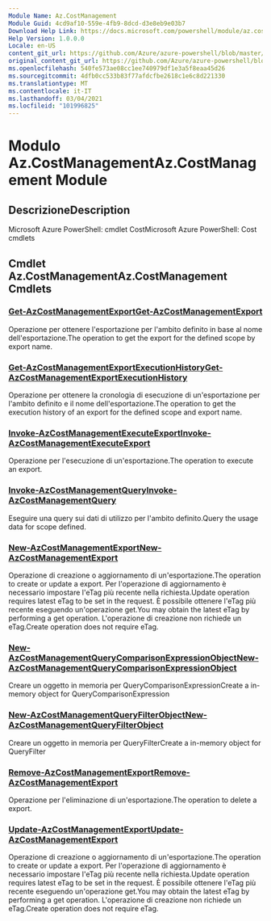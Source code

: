 ```yaml
---
Module Name: Az.CostManagement
Module Guid: 4cd9af10-559e-4fb9-8dcd-d3e8eb9e03b7
Download Help Link: https://docs.microsoft.com/powershell/module/az.costmanagement
Help Version: 1.0.0.0
Locale: en-US
content_git_url: https://github.com/Azure/azure-powershell/blob/master/src/CostManagement/help/Az.CostManagement.md
original_content_git_url: https://github.com/Azure/azure-powershell/blob/master/src/CostManagement/help/Az.CostManagement.md
ms.openlocfilehash: 540fe573ae08cc1ee740979df1e3a5f8eaa45d26
ms.sourcegitcommit: 4dfb0cc533b83f77afdcfbe2618c1e6c8d221330
ms.translationtype: MT
ms.contentlocale: it-IT
ms.lasthandoff: 03/04/2021
ms.locfileid: "101996825"
---
```

# <span data-ttu-id="22d64-101">Modulo Az.CostManagement</span><span class="sxs-lookup"><span data-stu-id="22d64-101">Az.CostManagement Module</span></span>
## <span data-ttu-id="22d64-102">Descrizione</span><span class="sxs-lookup"><span data-stu-id="22d64-102">Description</span></span>
<span data-ttu-id="22d64-103">Microsoft Azure PowerShell: cmdlet Cost</span><span class="sxs-lookup"><span data-stu-id="22d64-103">Microsoft Azure PowerShell: Cost cmdlets</span></span>

## <span data-ttu-id="22d64-104">Cmdlet Az.CostManagement</span><span class="sxs-lookup"><span data-stu-id="22d64-104">Az.CostManagement Cmdlets</span></span>
### [<span data-ttu-id="22d64-105">Get-AzCostManagementExport</span><span class="sxs-lookup"><span data-stu-id="22d64-105">Get-AzCostManagementExport</span></span>](Get-AzCostManagementExport.md)
<span data-ttu-id="22d64-106">Operazione per ottenere l'esportazione per l'ambito definito in base al nome dell'esportazione.</span><span class="sxs-lookup"><span data-stu-id="22d64-106">The operation to get the export for the defined scope by export name.</span></span>

### [<span data-ttu-id="22d64-107">Get-AzCostManagementExportExecutionHistory</span><span class="sxs-lookup"><span data-stu-id="22d64-107">Get-AzCostManagementExportExecutionHistory</span></span>](Get-AzCostManagementExportExecutionHistory.md)
<span data-ttu-id="22d64-108">Operazione per ottenere la cronologia di esecuzione di un'esportazione per l'ambito definito e il nome dell'esportazione.</span><span class="sxs-lookup"><span data-stu-id="22d64-108">The operation to get the execution history of an export for the defined scope and export name.</span></span>

### [<span data-ttu-id="22d64-109">Invoke-AzCostManagementExecuteExport</span><span class="sxs-lookup"><span data-stu-id="22d64-109">Invoke-AzCostManagementExecuteExport</span></span>](Invoke-AzCostManagementExecuteExport.md)
<span data-ttu-id="22d64-110">Operazione per l'esecuzione di un'esportazione.</span><span class="sxs-lookup"><span data-stu-id="22d64-110">The operation to execute an export.</span></span>

### [<span data-ttu-id="22d64-111">Invoke-AzCostManagementQuery</span><span class="sxs-lookup"><span data-stu-id="22d64-111">Invoke-AzCostManagementQuery</span></span>](Invoke-AzCostManagementQuery.md)
<span data-ttu-id="22d64-112">Eseguire una query sui dati di utilizzo per l'ambito definito.</span><span class="sxs-lookup"><span data-stu-id="22d64-112">Query the usage data for scope defined.</span></span>

### [<span data-ttu-id="22d64-113">New-AzCostManagementExport</span><span class="sxs-lookup"><span data-stu-id="22d64-113">New-AzCostManagementExport</span></span>](New-AzCostManagementExport.md)
<span data-ttu-id="22d64-114">Operazione di creazione o aggiornamento di un'esportazione.</span><span class="sxs-lookup"><span data-stu-id="22d64-114">The operation to create or update a export.</span></span>
<span data-ttu-id="22d64-115">Per l'operazione di aggiornamento è necessario impostare l'eTag più recente nella richiesta.</span><span class="sxs-lookup"><span data-stu-id="22d64-115">Update operation requires latest eTag to be set in the request.</span></span>
<span data-ttu-id="22d64-116">È possibile ottenere l'eTag più recente eseguendo un'operazione get.</span><span class="sxs-lookup"><span data-stu-id="22d64-116">You may obtain the latest eTag by performing a get operation.</span></span>
<span data-ttu-id="22d64-117">L'operazione di creazione non richiede un eTag.</span><span class="sxs-lookup"><span data-stu-id="22d64-117">Create operation does not require eTag.</span></span>

### [<span data-ttu-id="22d64-118">New-AzCostManagementQueryComparisonExpressionObject</span><span class="sxs-lookup"><span data-stu-id="22d64-118">New-AzCostManagementQueryComparisonExpressionObject</span></span>](New-AzCostManagementQueryComparisonExpressionObject.md)
<span data-ttu-id="22d64-119">Creare un oggetto in memoria per QueryComparisonExpression</span><span class="sxs-lookup"><span data-stu-id="22d64-119">Create a in-memory object for QueryComparisonExpression</span></span>

### [<span data-ttu-id="22d64-120">New-AzCostManagementQueryFilterObject</span><span class="sxs-lookup"><span data-stu-id="22d64-120">New-AzCostManagementQueryFilterObject</span></span>](New-AzCostManagementQueryFilterObject.md)
<span data-ttu-id="22d64-121">Creare un oggetto in memoria per QueryFilter</span><span class="sxs-lookup"><span data-stu-id="22d64-121">Create a in-memory object for QueryFilter</span></span>

### [<span data-ttu-id="22d64-122">Remove-AzCostManagementExport</span><span class="sxs-lookup"><span data-stu-id="22d64-122">Remove-AzCostManagementExport</span></span>](Remove-AzCostManagementExport.md)
<span data-ttu-id="22d64-123">Operazione per l'eliminazione di un'esportazione.</span><span class="sxs-lookup"><span data-stu-id="22d64-123">The operation to delete a export.</span></span>

### [<span data-ttu-id="22d64-124">Update-AzCostManagementExport</span><span class="sxs-lookup"><span data-stu-id="22d64-124">Update-AzCostManagementExport</span></span>](Update-AzCostManagementExport.md)
<span data-ttu-id="22d64-125">Operazione di creazione o aggiornamento di un'esportazione.</span><span class="sxs-lookup"><span data-stu-id="22d64-125">The operation to create or update a export.</span></span>
<span data-ttu-id="22d64-126">Per l'operazione di aggiornamento è necessario impostare l'eTag più recente nella richiesta.</span><span class="sxs-lookup"><span data-stu-id="22d64-126">Update operation requires latest eTag to be set in the request.</span></span>
<span data-ttu-id="22d64-127">È possibile ottenere l'eTag più recente eseguendo un'operazione get.</span><span class="sxs-lookup"><span data-stu-id="22d64-127">You may obtain the latest eTag by performing a get operation.</span></span>
<span data-ttu-id="22d64-128">L'operazione di creazione non richiede un eTag.</span><span class="sxs-lookup"><span data-stu-id="22d64-128">Create operation does not require eTag.</span></span>

